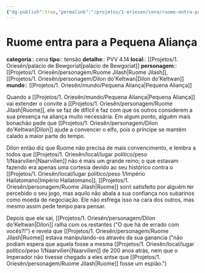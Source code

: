 ```yaml
---
{"dg-publish":true,"permalink":"/projetos/1-oriesen/cena/ruome-entra-para-a-pequena-alianca/","dgHomeLink":true,"dgPassFrontmatter":false}
---
```



# Ruome entra para a Pequena Aliança
**categoria**:: cena
**tipo**:: tensão
**detalhe**:: PVV 4.14
**local**:: [[Projetos/1. Oriesên/palácio de Bewgoriat|palácio de Bewgoriat]]
**personagem**:: [[Projetos/1. Oriesên/personagem/Ruome Jilash|Ruome Jilash]], [[Projetos/1. Oriesên/personagem/Dilon do'Keltwan|Dilon do'Keltwan]]
**mundo**:: [[Projetos/1. Oriesên/mundo/Pequena Aliança|Pequena Aliança]]

Quando a [[Projetos/1. Oriesên/mundo/Pequena Aliança|Pequena Aliança]] vai extender o convite a [[Projetos/1. Oriesên/personagem/Ruome Jilash|Ruome]], ele se faz de difícil e faz com que os outros considerem a sua presença na aliança muito necessária. Em algum ponto, alguém mais bonachão pede que [[Projetos/1. Oriesên/personagem/Dilon do'Keltwan|Dilon]] ajude a convencer o elfo, pois o príncipe se mantém calado a maior parte do tempo.

Dilon então diz que Ruome não precisa de mais convencimento, e lembra a todos que [[Projetos/1. Oriesên/local/lugar político/peso 1/Naarvilien|Naarvilien]] não é mais um grande reino; o que estavam fazendo era apenas uma cortesia devido ao seu histórico contra o [[Projetos/1. Oriesên/local/lugar político/peso 1/Império Hailatomano|Império Hailatomano]]. [[Projetos/1. Oriesên/personagem/Ruome Jilash|Ruome]] sorri satisfeito por alguém ter percebido o seu jogo, mas aquilo não abala a sua confiança nos subarinos como moeda de negociação. Ele não esfrega isso na cara dos outros, mas mesmo assim pede tempo para pensar.

Depois que ele sai, [[Projetos/1. Oriesên/personagem/Dilon do'Keltwan|Dilon]] ralha com os restantes ("O que há de errado com vocês?!") e revela que [[Projetos/1. Oriesên/personagem/Ruome Jilash|Ruome]] estava manipulando-os através da sua ganancia ("não podiam espera que aquela fosse a mesma [[Projetos/1. Oriesên/local/lugar político/peso 1/Naarvilien|Naarvilien]] de 200 anos atrás, nem que o Imperador não tivesse chegado a eles antse que [[Projetos/1. Oriesên/personagem/Ruome Jilash|Ruome]] fosse um espião.")